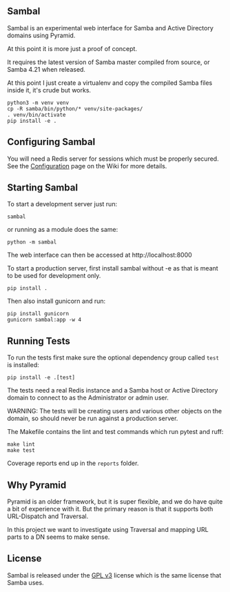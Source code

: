 Sambal
------

Sambal is an experimental web interface for Samba and Active Directory
domains using Pyramid.

At this point it is more just a proof of concept.

It requires the latest version of Samba master compiled from source,
or Samba 4.21 when released.

At this point I just create a virtualenv and copy the compiled Samba
files inside it, it's crude but works.

    python3 -m venv venv
    cp -R samba/bin/python/* venv/site-packages/
    . venv/bin/activate
    pip install -e .

Configuring Sambal
------------------

You will need a Redis server for sessions which must be properly secured.
See the [Configuration](https://github.com/wainuiomata/sambal/wiki/Configuration)
page on the Wiki for more details.

Starting Sambal
---------------

To start a development server just run:

    sambal

or running as a module does the same:

    python -m sambal

The web interface can then be accessed at http://localhost:8000

To start a production server, first install sambal without -e as that is
meant to be used for development only.

    pip install .

Then also install gunicorn and run:

    pip install gunicorn
    gunicorn sambal:app -w 4

Running Tests
-------------

To run the tests first make sure the optional dependency group called `test`
is installed:

    pip install -e .[test]

The tests need a real Redis instance and a Samba host or Active Directory
domain to connect to as the Administrator or admin user.

WARNING: The tests will be creating users and various other objects
on the domain, so should never be run against a production server.

The Makefile contains the lint and test commands which run pytest and ruff:

    make lint
    make test

Coverage reports end up in the `reports` folder.

Why Pyramid
-----------

Pyramid is an older framework, but it is super flexible, and we do have
quite a bit of experience with it. But the primary reason is that it
supports both URL-Dispatch and Traversal.

In this project we want to investigate using Traversal and mapping
URL parts to a DN seems to make sense.

License
-------

Sambal is released under the [GPL v3](LICENSE.txt) license which is the
same license that Samba uses.
